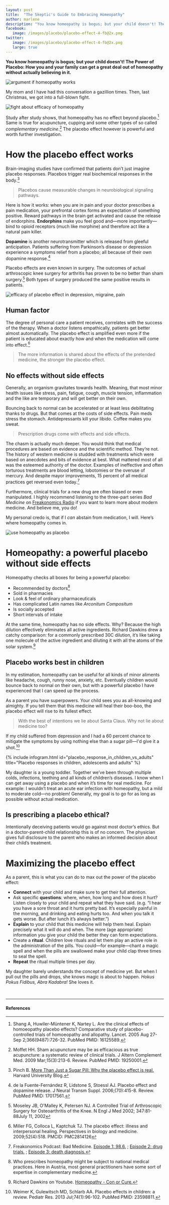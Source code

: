 ```yaml
---
layout: post
title:  "The Skeptic's Guide to Embracing Homeopathy"
author: marlene
description: "You know homeopathy is bogus; but your child doesn't! The Power of Placebo: How you and your family can get a great deal out of homeopathy without actually believing in it."
facebook:
   image: /images/placebo/placebo-effect-4-fb@2x.png
twitter:
   image: /images/placebo/placebo-effect-4-fb@2x.png
   large: true
---
```


**You know homeopathy is bogus; but your child doesn't! The Power of Placebo: How you and your family can get a great deal out of homeopathy without actually believing in it.**

<img src="/images/placebo/homeopathy-placebo-1@2x.png" alt="argument if homeopathy works" title="mother and daughter discussing homeopathy">

My mom and I have had this conversation a gazillion times. Then, last Christmas, we got into a full-blown fight.

<img src="/images/placebo/homeopathy-placebo-2@2x.png" alt="fight about efficacy of homeopathy" title="mother and daughter discussing homeopathy">

Study after study shows, that homeopathy has no effect beyond placebo.[^shang] Same is true for acupuncture, cupping and some other types of so called _complementary medicine_.[^moffet] The placebo effect however is powerful and worth further investigation.

<!--more-->

# How the placebo effect works
Brain-imaging studies have confirmed that patients don’t just imagine placebo responses. Placebos trigger real biochemical responses in the body.[^harvard]

> Placebos cause measurable changes in neurobiological signaling pathways.

Here is how it works: when you are in pain and your doctor prescribes a pain medication, your prefrontal cortex forms an expectation of something positive. Reward pathways in the brain get activated and cause the release of endorphins. **Endorphins** make you feel good and—more importantly—bind to opioid receptors (much like morphine) and therefore act like a natural pain killer.

**Dopamine** is another neurotransmitter which is released from gleeful anticipation. Patients suffering from Parkinson’s disease or depression experience a symptoms relief from a placebo; all because of their own dopamine response.[^fuente]

Placebo effects are even known in surgery. The outcomes of actual arthroscopic knee surgery for arthritis has proven to be no better than sham surgery.[^moseley] Both types of surgery produced the same positive results in patients.

<img src="/images/placebo/placebo-effect@2x.png" alt="efficacy of placebo effect in depression, migraine, pain" title="therapeutic effects of placebo">

## Human factor
The degree of personal care a patient receives, correlates with the success of the therapy. When a doctor listens empathically, patients get better almost automatically. The placebo effect is amplified even more if the patient is educated about exactly how and when the medication will come into effect.[^miller]

> The more information is shared about the effects of the pretended medicine, the stronger the placebo effect.

## No effects without side effects
Generally, an organism gravitates towards health. Meaning, that most minor health issues like stress, pain, fatigue, cough, muscle tension, inflammation and the like are temporary and will get better on their own.

Bouncing back to normal can be accelerated or at least less debilitating thanks to drugs. But that comes at the costs of side effects. Pain meds stress the stomach. Antidepressants kill your libido. Coffee makes you sweat.

> Prescription drugs come with effects and side effects.

The chasm is actually much deeper. You would think that medical procedures are based on evidence and the scientific method. They’re not. The history of western medicine is studded with treatments which were based on anecdotes and bits of evidence at best. What mattered most of all was the esteemed authority of the doctor. Examples of ineffective and often torturous treatments are blood letting, lobotomies or the overuse of mercury. And despite mayor improvements, 15 percent of all medical practices get reversed even today.[^freakonomics]

Furthermore, clinical trials for a new drug are often biased or even manipulated. I highly recommend listening to the three-part series _Bad Medicine_ on [Freakonomics Radio](http://freakonomics.com/archive) if you want to learn more about modern medicine. And believe me, you do!

My personal credo is, that if I _can_ abstain from medication, I will. Here’s where homeopathy comes in.

<img src="/images/placebo/homeopathy-placebo-3@2x.png" alt="use homeopathy as placebo" title="taking advantage of placebo effect through homeopathy">

# Homeopathy: a powerful placebo without side effects

Homeopathy checks all boxes for being a powerful placebo:
- Recommended by doctors[^national]
- Sold in pharmacies
- Look & feel of ordinary pharmaceuticals
- Has complicated Latin names like _Arconitum Compositum_
- Is socially accepted
- Short intervals of intake

At the same time, homeopathy has no side effects. Why? Because the high dilution effectively eliminates all active ingredients. Richard Dawkins drew a catchy comparison: for a commonly prescribed 30C dilution, it’s like taking one molecule of the active ingredient and diluting it with all the atoms of the solar system.[^dawkins]

## Placebo works best in children
In my estimation, homeopathy can be useful for all kinds of minor aliments like headache, cough, runny nose, anxiety, etc. Eventually children would bounce back to normal on their own, but with a powerful placebo I have experienced that I can speed up the process.

As a parent you have superpowers. Your child sees you as all-knowing and almighty. If you tell them that this medicine will heal their boo-boo, the placebo effect will rise to its fullest effect.

> With the best of intentions we lie about Santa Claus. Why not lie about medicine too?

If my child suffered from depression and I had a 60 percent chance to mitigate the symptoms by using nothing else than a sugar pill—I'd give it a shot.[^weimer]

{% include infogram.html id="placebo_response_in_children_vs_adults" title="Placebo responses in children, adolescents and adults" %}

My daughter is a young toddler. Together we’ve been through multiple colds, infections, teething and all kinds of children’s diseases. I know when I can get away using a placebo and when it’s time for real medicine. For example: I wouldn’t treat an acute ear infection with homeopathy, but a mild to moderate cold—no problem! Generally, my goal is to go for as long as possible without actual medication.

## Is prescribing a placebo ethical?
Intentionally deceiving patients would go against most doctor’s ethics. But in a doctor-parent-child relationship this is of no concern. The physician gives full disclosure to the parent who makes an informed decision about their child’s treatment.

# Maximizing the placebo effect

As a parent, this is what you can do to max out the power of the placebo effect:
- **Connect** with your child and make sure to get their full attention.
- Ask specific **questions**: where, when, how long and how does it hurt? Listen closely to your child and repeat what they have said. (e.g. “I hear you have a sore throat and it hurts pretty bad. It’s especially painful in the morning, and drinking and eating hurts too. And when you talk it gets worse. But after lunch it’s always better.”)
- **Explain** to your child that this medicine will help them heal. Explain precisely what it will do and when. The more (age appropriate) information you give your child the better they can form expectations.
- Create a **ritual**. Children love rituals and let them play an active role in the administration of the pills. You could—for example—chant a magic spell and when the pills are swallowed make your child clap three times to seal the spell.
- **Repeat** the ritual multiple times per day.

My daughter barely understands the concept of medicine yet. But when I pull out the pills and drops, she knows magic is about to happen. _Hokus Pokus Fidibus, Abra Kadabra!_ She loves it.

&nbsp;

* * *

#### References

[^shang]:
    Shang A, Huwiler-Müntener K, Nartey L. Are the clinical effects of homoeopathy placebo effects? Comparative study of placebo-controlled trials of homoeopathy and allopathy. Lancet. 2005 Aug 27-Sep 2;366(9487):726-32. PubMed PMID: 16125589.

[^moffet]:
    Moffet HH. Sham acupuncture may be as efficacious as true acupuncture: a systematic review of clinical trials. J Altern Complement Med. 2009 Mar;15(3):213-6. Review. PubMed PMID: 19250001.

[^harvard]: Pinch B. [More Than Just a Sugar Pill: Why the placebo effect is real.](http://sitn.hms.harvard.edu/flash/2016/just-sugar-pill-placebo-effect-real) Harvard University Blog.
[^fuente]: de la Fuente-Fernández R, Lidstone S, Stoessl AJ. Placebo effect and dopamine release. J Neural Transm Suppl. 2006;(70):415-8. Review. PubMed PMID: 17017561.
[^moseley]: Moseley JB, O'Malley K, Petersen NJ. A Controlled Trial of Arthroscopic Surgery for Osteoarthritis of the Knee. N Engl J Med 2002; 347:81-88July 11, 2002
[^miller]: Miller FG, Colloca L, Kaptchuk TJ. The placebo effect: illness and interpersonal healing. Perspectives in biology and medicine. 2009;52(4):518. PMCID: PMC2814126
[^freakonomics]: Freakonomics Podcast: Bad Medicine. [Episode 1: 98.6.](http://freakonomics.com/podcast/bad-medicine-part-1-story-98-6) ; [Episode 2: drug trials.](http://freakonomics.com/podcast/bad-medicine-part-2-drug-trials-and-tribulations) ; [Episode 3: death  diagnosis.](http://freakonomics.com/podcast/bad-medicine-part-3-death-diagnosis)
[^national]: Who prescribes homeopathy might be subject to national medical practices. Here in Austria, most general practitioners have some sort of expertise in complementary medicine.
[^dawkins]: Richard Dawkins on Youtube. [Homeopathy - Con or Cure.](https://www.youtube.com/watch?v=E0-NalmRSl8&spfreload=5)
[^weimer]: Weimer K, Gulewitsch MD, Schlarb AA. Placebo effects in children: a review. Pediatr Res. 2013 Jul;74(1):96-102. PubMed PMID: 23598811.

